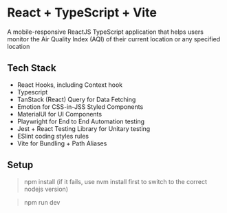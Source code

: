 # React + TypeScript + Vite

A mobile-responsive ReactJS TypeScript application that helps users monitor the Air Quality Index (AQI) of their current location or any specified location

## Tech Stack

- React Hooks, including Context hook
- Typescript
- TanStack (React) Query for Data Fetching
- Emotion for CSS-in-JSS Styled Components
- MaterialUI for UI Components
- Playwright for End to End Automation testing
- Jest + React Testing Library for Unitary testing
- ESlint coding styles rules
- Vite for Bundling + Path Aliases

## Setup

> npm install (if it fails, use nvm install first to switch to the correct nodejs version)

> npm run dev
